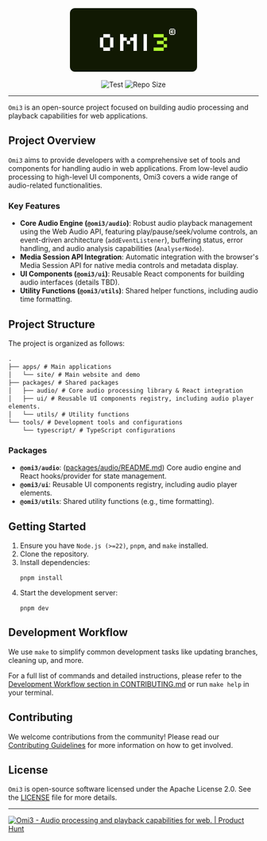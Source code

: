 <div align="center">
  <img src="./logo.svg" alt="Logo Omi3"/>

  <p align="center">
    <img src="https://img.shields.io/github/actions/workflow/status/ouestlabs/omi3/test.yml?branch=main&label=test" alt="Test"/>
    <img src="https://img.shields.io/github/repo-size/ouestlabs/omi3" alt="Repo Size"/>
  </p>
</div>

---

`Omi3` is an open-source project focused on building audio processing and playback capabilities for web applications.

## Project Overview

`Omi3` aims to provide developers with a comprehensive set of tools and components for handling audio in web applications. From low-level audio processing to high-level UI components, Omi3 covers a wide range of audio-related functionalities.

### Key Features

- **Core Audio Engine (`@omi3/audio`)**: Robust audio playback management using the Web Audio API, featuring play/pause/seek/volume controls, an event-driven architecture (`addEventListener`), buffering status, error handling, and audio analysis capabilities (`AnalyserNode`).
- **Media Session API Integration**: Automatic integration with the browser's Media Session API for native media controls and metadata display.
- **UI Components (`@omi3/ui`)**: Reusable React components for building audio interfaces (details TBD).
- **Utility Functions (`@omi3/utils`)**: Shared helper functions, including audio time formatting.

## Project Structure

The project is organized as follows:

```
.
├── apps/ # Main applications
│   └── site/ # Main website and demo
├── packages/ # Shared packages
│   ├── audio/ # Core audio processing library & React integration
│   ├── ui/ # Reusable UI components registry, including audio player elements.
│   └── utils/ # Utility functions
└── tools/ # Development tools and configurations
    └── typescript/ # TypeScript configurations
```

### Packages

*   **`@omi3/audio`**: ([packages/audio/README.md](./packages/audio/README.md)) Core audio engine and React hooks/provider for state management.
*   **`@omi3/ui`**: Reusable UI components registry, including audio player elements.
*   **`@omi3/utils`**: Shared utility functions (e.g., time formatting).

## Getting Started

1. Ensure you have `Node.js (>=22)`, `pnpm`, and `make` installed.
2. Clone the repository.
3. Install dependencies:
   ```
   pnpm install
   ```
4. Start the development server:
   ```
   pnpm dev
   ```

## Development Workflow

We use `make` to simplify common development tasks like updating branches, cleaning up, and more.

For a full list of commands and detailed instructions, please refer to the [Development Workflow section in CONTRIBUTING.md](./CONTRIBUTING.md#development-workflow) or run `make help` in your terminal.

## Contributing

We welcome contributions from the community! Please read our [Contributing Guidelines](CONTRIBUTING.md) for more information on how to get involved.

## License

`Omi3` is open-source software licensed under the Apache License 2.0. See the [LICENSE](LICENSE) file for more details.

---

<a href="https://www.producthunt.com/posts/omi3?embed=true&utm_source=badge-featured&utm_medium=badge&utm_souce=badge-omi3" target="_blank"><img src="https://api.producthunt.com/widgets/embed-image/v1/featured.svg?post_id=487676&theme=light" alt="Omi3 - Audio&#0032;processing&#0032;and&#0032;playback&#0032;capabilities&#0032;for&#0032;web&#0046; | Product Hunt" width="256" height="64" /></a>
